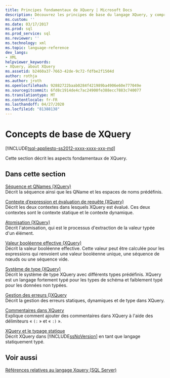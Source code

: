 ```yaml
---
title: Principes fondamentaux de XQuery | Microsoft Docs
description: Découvrez les principes de base du langage XQuery, y compris, SEQUENCE et QNames, le contexte d’expression, l’atomisation, le système de type, la gestion des erreurs et les commentaires.
ms.custom: ''
ms.date: 03/17/2017
ms.prod: sql
ms.prod_service: sql
ms.reviewer: ''
ms.technology: xml
ms.topic: language-reference
dev_langs:
- XML
helpviewer_keywords:
- XQuery, about XQuery
ms.assetid: b2460a37-7663-42de-9c72-fdfbe2f1504d
author: rothja
ms.author: jroth
ms.openlocfilehash: 92882722baab0284f421989ba4906e60e777049e
ms.sourcegitcommit: 6fd8c1914de4c7ac24900fe388ecc7883c740077
ms.translationtype: MT
ms.contentlocale: fr-FR
ms.lasthandoff: 04/27/2020
ms.locfileid: "81388138"
---
```

# <a name="xquery-basics"></a>Concepts de base de XQuery
[!INCLUDE[tsql-appliesto-ss2012-xxxx-xxxx-xxx-md](../includes/tsql-appliesto-ss2012-xxxx-xxxx-xxx-md.md)]

  Cette section décrit les aspects fondamentaux de XQuery.  
  
## <a name="in-this-section"></a>Dans cette section  
 [Séquence et QNames &#40;XQuery&#41;](../xquery/sequence-and-qnames-xquery.md)  
 Décrit la séquence ainsi que les QName et les espaces de noms prédéfinis.  
  
 [Contexte d’expression et évaluation de requête &#40;XQuery&#41;](../xquery/expression-context-and-query-evaluation-xquery.md)  
 Décrit les deux contextes dans lesquels XQuery est évalué. Ces deux contextes sont le contexte statique et le contexte dynamique.  
  
 [Atomisation &#40;XQuery&#41;](../xquery/atomization-xquery.md)  
 Décrit l'atomisation, qui est le processus d'extraction de la valeur typée d'un élément.  
  
 [Valeur booléenne effective &#40;XQuery&#41;](../xquery/effective-boolean-value-xquery.md)  
 Décrit la valeur booléenne effective. Cette valeur peut être calculée pour les expressions qui renvoient une valeur booléenne unique, une séquence de nœuds ou une séquence vide.  
  
 [Système de type &#40;XQuery&#41;](../xquery/type-system-xquery.md)  
 Décrit le système de type XQuery avec différents types prédéfinis. XQuery est un langage fortement typé pour les types de schéma et faiblement typé pour les données non typées.  
  
 [Gestion des erreurs &#40;&#41;XQuery](../xquery/error-handling-xquery.md)  
 Décrit la gestion des erreurs statiques, dynamiques et de type dans XQuery.  
  
 [Commentaires dans XQuery](../xquery/comments-in-xquery.md)  
 Explique comment ajouter des commentaires dans XQuery à l'aide des délimiteurs « `(:` » et « `:)` ».  
  
 [XQuery et le typage statique](../xquery/xquery-and-static-typing.md)  
 Décrit XQuery dans [!INCLUDE[ssNoVersion](../includes/ssnoversion-md.md)] en tant que langage statiquement typé.  
  
## <a name="see-also"></a>Voir aussi  
 [Références relatives au langage Xquery &#40;SQL Server&#41;](../xquery/xquery-language-reference-sql-server.md)  
  
  
